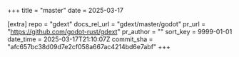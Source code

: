 +++
title = "master"
date = 2025-03-17

[extra]
repo = "gdext"
docs_rel_url = "gdext/master/godot"
pr_url = "https://github.com/godot-rust/gdext"
pr_author = ""
sort_key = 9999-01-01
date_time = 2025-03-17T21:10:07Z
commit_sha = "afc657bc38d09d7e2cf058a667ac4214bd6e7abf"
+++


